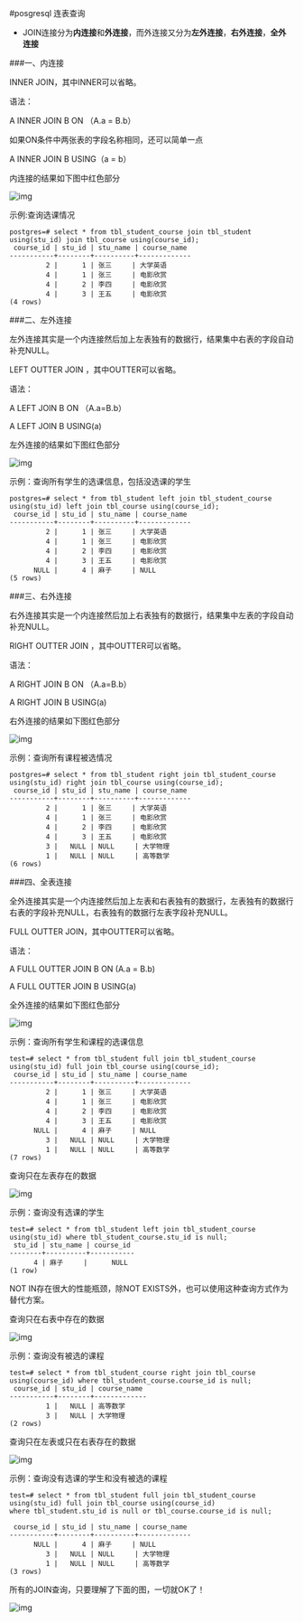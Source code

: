 #posgresql 连表查询

- JOIN连接分为**内连接**和**外连接**，而外连接又分为**左外连接**，**右外连接**，**全外连接**

###一、内连接

INNER JOIN，其中INNER可以省略。

语法：

A INNER JOIN B ON （A.a = B.b）

如果ON条件中两张表的字段名称相同，还可以简单一点

A INNER JOIN B USING（a = b）

内连接的结果如下图中红色部分

![img](https://images2015.cnblogs.com/blog/763932/201606/763932-20160626174655063-1124636759.png)

示例:查询选课情况

```
postgres=# select * from tbl_student_course join tbl_student using(stu_id) join tbl_course using(course_id);
 course_id | stu_id | stu_name | course_name 
-----------+--------+----------+-------------
         2 |      1 | 张三     | 大学英语
         4 |      1 | 张三     | 电影欣赏
         4 |      2 | 李四     | 电影欣赏
         4 |      3 | 王五     | 电影欣赏
(4 rows)
```

###二、左外连接

左外连接其实是一个内连接然后加上左表独有的数据行，结果集中右表的字段自动补充NULL。

LEFT OUTTER JOIN ，其中OUTTER可以省略。

语法：

A LEFT JOIN B ON （A.a=B.b） 

A LEFT JOIN B USING(a)

左外连接的结果如下图红色部分

![img](https://images2015.cnblogs.com/blog/763932/201606/763932-20160626175813938-65081717.png)

 

示例：查询所有学生的选课信息，包括没选课的学生

```
postgres=# select * from tbl_student left join tbl_student_course using(stu_id) left join tbl_course using(course_id);
 course_id | stu_id | stu_name | course_name 
-----------+--------+----------+-------------
         2 |      1 | 张三     | 大学英语
         4 |      1 | 张三     | 电影欣赏
         4 |      2 | 李四     | 电影欣赏
         4 |      3 | 王五     | 电影欣赏
      NULL |      4 | 麻子     | NULL
(5 rows)
```

###三、右外连接

右外连接其实是一个内连接然后加上右表独有的数据行，结果集中左表的字段自动补充NULL。

RIGHT OUTTER JOIN ，其中OUTTER可以省略。

语法：

A RIGHT JOIN B ON （A.a=B.b） 

A RIGHT JOIN B USING(a)

右外连接的结果如下图红色部分

 ![img](https://images2015.cnblogs.com/blog/763932/201606/763932-20160626180427141-436322306.png)

示例：查询所有课程被选情况

```
postgres=# select * from tbl_student right join tbl_student_course using(stu_id) right join tbl_course using(course_id);
 course_id | stu_id | stu_name | course_name 
-----------+--------+----------+-------------
         2 |      1 | 张三     | 大学英语
         4 |      1 | 张三     | 电影欣赏
         4 |      2 | 李四     | 电影欣赏
         4 |      3 | 王五     | 电影欣赏
         3 |   NULL | NULL     | 大学物理
         1 |   NULL | NULL     | 高等数学
(6 rows)
```

###四、全表连接

全外连接其实是一个内连接然后加上左表和右表独有的数据行，左表独有的数据行右表的字段补充NULL，右表独有的数据行左表字段补充NULL。

FULL OUTTER JOIN，其中OUTTER可以省略。

语法：

A FULL OUTTER JOIN B ON (A.a = B.b)

A FULL OUTTER JOIN B USING(a)

全外连接的结果如下图红色部分

![img](https://images2015.cnblogs.com/blog/763932/201606/763932-20160626181152516-1327099894.png)

 

示例：查询所有学生和课程的选课信息

```
test=# select * from tbl_student full join tbl_student_course using(stu_id) full join tbl_course using(course_id);
 course_id | stu_id | stu_name | course_name 
-----------+--------+----------+-------------
         2 |      1 | 张三     | 大学英语
         4 |      1 | 张三     | 电影欣赏
         4 |      2 | 李四     | 电影欣赏
         4 |      3 | 王五     | 电影欣赏
      NULL |      4 | 麻子     | NULL
         3 |   NULL | NULL     | 大学物理
         1 |   NULL | NULL     | 高等数学
(7 rows)
```

查询只在左表存在的数据

![img](https://images2015.cnblogs.com/blog/763932/201606/763932-20160626181929453-1220270358.png)

 

示例：查询没有选课的学生

```
test=# select * from tbl_student left join tbl_student_course using(stu_id) where tbl_student_course.stu_id is null;
 stu_id | stu_name | course_id 
--------+----------+-----------
      4 | 麻子     |      NULL
(1 row)
```

 

NOT IN存在很大的性能瓶颈，除NOT EXISTS外，也可以使用这种查询方式作为替代方案。

查询只在右表中存在的数据

![img](https://images2015.cnblogs.com/blog/763932/201606/763932-20160626182134422-2105633296.png)

 

示例：查询没有被选的课程

```
test=# select * from tbl_student_course right join tbl_course using(course_id) where tbl_student_course.course_id is null;
 course_id | stu_id | course_name 
-----------+--------+-------------
         1 |   NULL | 高等数学
         3 |   NULL | 大学物理
(2 rows)
```

 

 

查询只在左表或只在右表存在的数据

![img](https://images2015.cnblogs.com/blog/763932/201606/763932-20160626182811031-1614053124.png)

 

示例：查询没有选课的学生和没有被选的课程

```
test=# select * from tbl_student full join tbl_student_course using(stu_id) full join tbl_course using(course_id) 
where tbl_student.stu_id is null or tbl_course.course_id is null;

 course_id | stu_id | stu_name | course_name 
-----------+--------+----------+-------------
      NULL |      4 | 麻子     | NULL
         3 |   NULL | NULL     | 大学物理
         1 |   NULL | NULL     | 高等数学
(3 rows)
```

 

所有的JOIN查询，只要理解了下面的图，一切就OK了！

![img](https://images2015.cnblogs.com/blog/763932/201606/763932-20160626183020922-14133775.png)

 